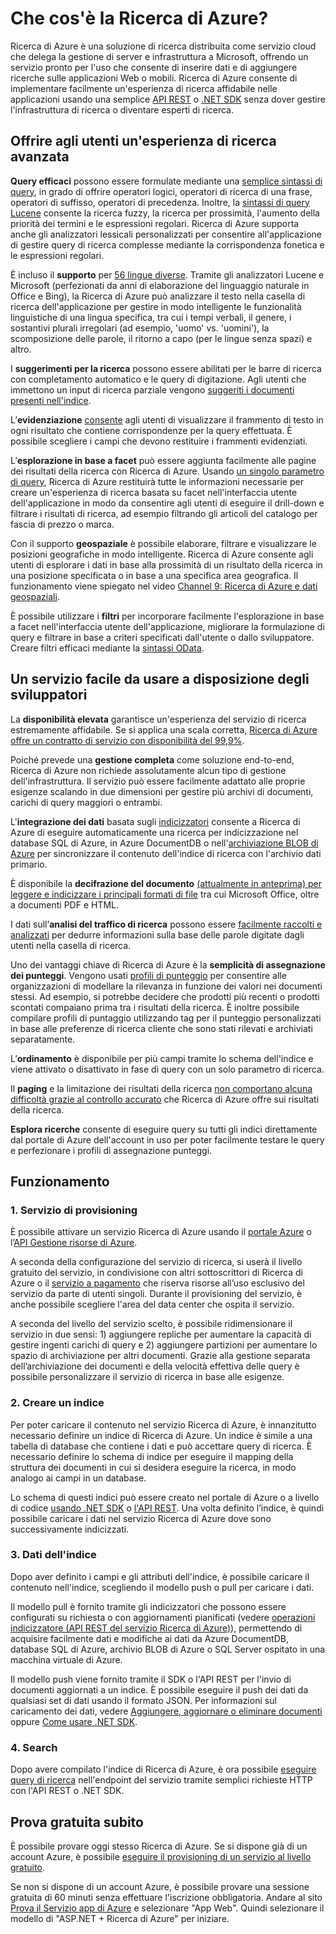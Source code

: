 <properties
	pageTitle="Che cos'è la Ricerca di Azure? | Microsoft Azure | Servizio di ricerca cloud ospitato"
	description="Ricerca di Azure è un servizio di ricerca interamente ospitato sul cloud. In questa panoramica delle funzionalità sono fornite ulteriori informazioni sul servizio."
	services="search"
	authors="ashmaka"
	documentationCenter=""/>

<tags
	ms.service="search"
	ms.devlang="NA"
	ms.workload="search"
	ms.topic="article"
	ms.tgt_pltfrm="na"
	ms.date="08/29/2016"
	ms.author="ashmaka"/>

# Che cos'è la Ricerca di Azure?

Ricerca di Azure è una soluzione di ricerca distribuita come servizio cloud che delega la gestione di server e infrastruttura a Microsoft, offrendo un servizio pronto per l'uso che consente di inserire dati e di aggiungere ricerche sulle applicazioni Web o mobili. Ricerca di Azure consente di implementare facilmente un'esperienza di ricerca affidabile nelle applicazioni usando una semplice [API REST](https://msdn.microsoft.com/library/azure/dn798935.aspx) o [.NET SDK](search-howto-dotnet-sdk.md) senza dover gestire l'infrastruttura di ricerca o diventare esperti di ricerca.

## Offrire agli utenti un'esperienza di ricerca avanzata

**Query efficaci** possono essere formulate mediante una [semplice sintassi di query](https://msdn.microsoft.com/library/azure/dn798920.aspx), in grado di offrire operatori logici, operatori di ricerca di una frase, operatori di suffisso, operatori di precedenza. Inoltre, la [sintassi di query Lucene](https://msdn.microsoft.com/library/azure/mt589323.aspx) consente la ricerca fuzzy, la ricerca per prossimità, l'aumento della priorità dei termini e le espressioni regolari. Ricerca di Azure supporta anche gli analizzatori lessicali personalizzati per consentire all'applicazione di gestire query di ricerca complesse mediante la corrispondenza fonetica e le espressioni regolari.

È incluso il **supporto** per [56 lingue diverse](https://msdn.microsoft.com/library/azure/dn879793.aspx). Tramite gli analizzatori Lucene e Microsoft (perfezionati da anni di elaborazione del linguaggio naturale in Office e Bing), la Ricerca di Azure può analizzare il testo nella casella di ricerca dell'applicazione per gestire in modo intelligente le funzionalità linguistiche di una lingua specifica, tra cui i tempi verbali, il genere, i sostantivi plurali irregolari (ad esempio, 'uomo' vs. 'uomini'), la scomposizione delle parole, il ritorno a capo (per le lingue senza spazi) e altro.

I **suggerimenti per la ricerca** possono essere abilitati per le barre di ricerca con completamento automatico e le query di digitazione. Agli utenti che immettono un input di ricerca parziale vengono [suggeriti i documenti presenti nell'indice](https://msdn.microsoft.com/library/azure/dn798936.aspx).

L’**evidenziazione** [consente](https://msdn.microsoft.com/library/azure/dn798927.aspx) agli utenti di visualizzare il frammento di testo in ogni risultato che contiene corrispondenze per la query effettuata. È possibile scegliere i campi che devono restituire i frammenti evidenziati.

L’**esplorazione in base a facet** può essere aggiunta facilmente alle pagine dei risultati della ricerca con Ricerca di Azure. Usando [un singolo parametro di query](https://msdn.microsoft.com/library/azure/dn798927.aspx), Ricerca di Azure restituirà tutte le informazioni necessarie per creare un'esperienza di ricerca basata su facet nell'interfaccia utente dell'applicazione in modo da consentire agli utenti di eseguire il drill-down e filtrare i risultati di ricerca, ad esempio filtrando gli articoli del catalogo per fascia di prezzo o marca.

Con il supporto **geospaziale** è possibile elaborare, filtrare e visualizzare le posizioni geografiche in modo intelligente. Ricerca di Azure consente agli utenti di esplorare i dati in base alla prossimità di un risultato della ricerca in una posizione specificata o in base a una specifica area geografica. Il funzionamento viene spiegato nel video [Channel 9: Ricerca di Azure e dati geospaziali](https://channel9.msdn.com/Shows/Data-Exposed/Azure-Search-and-Geospatial-Data).

È possibile utilizzare i **filtri** per incorporare facilmente l'esplorazione in base a facet nell'interfaccia utente dell'applicazione, migliorare la formulazione di query e filtrare in base a criteri specificati dall'utente o dallo sviluppatore. Creare filtri efficaci mediante la [sintassi OData](https://msdn.microsoft.com/library/azure/dn798921.aspx).

## Un servizio facile da usare a disposizione degli sviluppatori

La **disponibilità elevata** garantisce un'esperienza del servizio di ricerca estremamente affidabile. Se si applica una scala corretta, [Ricerca di Azure offre un contratto di servizio con disponibilità del 99,9%](https://azure.microsoft.com/support/legal/sla/search/v1_0/).

Poiché prevede una **gestione completa** come soluzione end-to-end, Ricerca di Azure non richiede assolutamente alcun tipo di gestione dell'infrastruttura. Il servizio può essere facilmente adattato alle proprie esigenze scalando in due dimensioni per gestire più archivi di documenti, carichi di query maggiori o entrambi.

L'**integrazione dei dati** basata sugli [indicizzatori](https://msdn.microsoft.com/library/azure/dn946891.aspx) consente a Ricerca di Azure di eseguire automaticamente una ricerca per indicizzazione nel database SQL di Azure, in Azure DocumentDB o nell'[archiviazione BLOB di Azure](search-howto-indexing-azure-blob-storage.md) per sincronizzare il contenuto dell'indice di ricerca con l'archivio dati primario.

È disponibile la **decifrazione del documento** [ (attualmente in anteprima) per leggere e indicizzare i principali formati di file](search-howto-indexing-azure-blob-storage.md) tra cui Microsoft Office, oltre a documenti PDF e HTML.

I dati sull’**analisi del traffico di ricerca** possono essere [facilmente raccolti e analizzati](search-traffic-analytics.md) per dedurre informazioni sulla base delle parole digitate dagli utenti nella casella di ricerca.

Uno dei vantaggi chiave di Ricerca di Azure è la **semplicità di assegnazione dei punteggi**. Vengono usati [profili di punteggio](https://msdn.microsoft.com/library/azure/dn798928.aspx) per consentire alle organizzazioni di modellare la rilevanza in funzione dei valori nei documenti stessi. Ad esempio, si potrebbe decidere che prodotti più recenti o prodotti scontati compaiano prima tra i risultati della ricerca. È inoltre possibile compilare profili di puntaggio utilizzando tag per il punteggio personalizzati in base alle preferenze di ricerca cliente che sono stati rilevati e archiviati separatamente.

L’**ordinamento** è disponibile per più campi tramite lo schema dell'indice e viene attivato o disattivato in fase di query con un solo parametro di ricerca.

Il **paging** e la limitazione dei risultati della ricerca [non comportano alcuna difficoltà grazie al controllo accurato](search-pagination-page-layout.md) che Ricerca di Azure offre sui risultati della ricerca.

**Esplora ricerche** consente di eseguire query su tutti gli indici direttamente dal portale di Azure dell'account in uso per poter facilmente testare le query e perfezionare i profili di assegnazione punteggi.

## Funzionamento

### 1\. Servizio di provisioning
È possibile attivare un servizio Ricerca di Azure usando il [portale Azure](https://portal.azure.com/) o l’[API Gestione risorse di Azure](https://msdn.microsoft.com/library/azure/dn832684.aspx).

A seconda della configurazione del servizio di ricerca, si userà il livello gratuito del servizio, in condivisione con altri sottoscrittori di Ricerca di Azure o il [servizio a pagamento](https://azure.microsoft.com/pricing/details/search/) che riserva risorse all’uso esclusivo del servizio da parte di utenti singoli. Durante il provisioning del servizio, è anche possibile scegliere l'area del data center che ospita il servizio.

A seconda del livello del servizio scelto, è possibile ridimensionare il servizio in due sensi: 1) aggiungere repliche per aumentare la capacità di gestire ingenti carichi di query e 2) aggiungere partizioni per aumentare lo spazio di archiviazione per altri documenti. Grazie alla gestione separata dell’archiviazione dei documenti e della velocità effettiva delle query è possibile personalizzare il servizio di ricerca in base alle esigenze.

### 2\. Creare un indice
Per poter caricare il contenuto nel servizio Ricerca di Azure, è innanzitutto necessario definire un indice di Ricerca di Azure. Un indice è simile a una tabella di database che contiene i dati e può accettare query di ricerca. È necessario definire lo schema di indice per eseguire il mapping della struttura dei documenti in cui si desidera eseguire la ricerca, in modo analogo ai campi in un database.

Lo schema di questi indici può essere creato nel portale di Azure o a livello di codice [usando .NET SDK](search-howto-dotnet-sdk.md) o [l'API REST](https://msdn.microsoft.com/library/azure/dn798941.aspx). Una volta definito l’indice, è quindi possibile caricare i dati nel servizio Ricerca di Azure dove sono successivamente indicizzati.

### 3\. Dati dell'indice
Dopo aver definito i campi e gli attributi dell'indice, è possibile caricare il contenuto nell'indice, scegliendo il modello push o pull per caricare i dati.

Il modello pull è fornito tramite gli indicizzatori che possono essere configurati su richiesta o con aggiornamenti pianificati (vedere [operazioni indicizzatore (API REST del servizio Ricerca di Azure)](https://msdn.microsoft.com/library/azure/dn946891.aspx)), permettendo di acquisire facilmente dati e modifiche ai dati da Azure DocumentDB, database SQL di Azure, archivio BLOB di Azure o SQL Server ospitato in una macchina virtuale di Azure.

Il modello push viene fornito tramite il SDK o l'API REST per l'invio di documenti aggiornati a un indice. È possibile eseguire il push dei dati da qualsiasi set di dati usando il formato JSON. Per informazioni sul caricamento dei dati, vedere [Aggiungere, aggiornare o eliminare documenti](https://msdn.microsoft.com/library/azure/dn798930.aspx) oppure [Come usare .NET SDK](search-howto-dotnet-sdk.md).

### 4\. Search
Dopo avere compilato l'indice di Ricerca di Azure, è ora possibile [eseguire query di ricerca](https://msdn.microsoft.com/library/azure/dn798927.aspx) nell'endpoint del servizio tramite semplici richieste HTTP con l'API REST o .NET SDK.

## Prova gratuita subito
È possibile provare oggi stesso Ricerca di Azure. Se si dispone già di un account Azure, è possibile [eseguire il provisioning di un servizio al livello gratuito](search-create-service-portal.md).

Se non si dispone di un account Azure, è possibile provare una sessione gratuita di 60 minuti senza effettuare l'iscrizione obbligatoria. Andare al sito [Prova il Servizio app di Azure](http://go.microsoft.com/fwlink/p/?LinkId=618214) e selezionare "App Web". Quindi selezionare il modello di "ASP.NET + Ricerca di Azure" per iniziare.

<!---HONumber=AcomDC_0831_2016-->